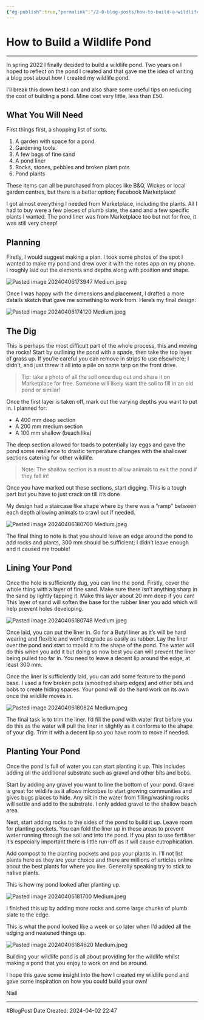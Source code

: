 ```yaml
---
{"dg-publish":true,"permalink":"/2-0-blog-posts/how-to-build-a-wildlife-pond/","created":"2024-04-07T17:12:39.364+01:00","updated":"2024-04-09T22:27:06.566+01:00"}
---
```


# How to Build a Wildlife Pond
--- 

In spring 2022 I finally decided to build a wildlife pond. Two years on I hoped to reflect on the pond I created and that gave me the idea of writing a blog post about how I created my wildlife pond.  

I’ll break this down best I can and also share some useful tips on reducing the cost of building a pond. Mine cost very little, less than £50.

## What You Will Need

First things first, a shopping list of sorts.

1. A garden with space for a pond.
2. Gardening tools.
3. A few bags of fine sand
4. A pond liner
5. Rocks, stones, pebbles and broken plant pots
6. Pond plants

These items can all be purchased from places like B&Q, Wickes or local garden centres, but there is a better option; Facebook Marketplace!

I got almost everything I needed from Marketplace, including the plants. All I had to buy were a few pieces of plumb slate, the sand and a few specific plants I wanted. The pond liner was from Marketplace too but not for free, it was still very cheap!

## Planning

Firstly, I would suggest making a plan. I took some photos of the spot I wanted to make my pond and drew over it with the notes app on my phone. I roughly laid out the elements and depths along with position and shape.

![Pasted image 20240406173947 Medium.jpeg](/img/user/98%20-%20Media/Pasted%20image%2020240406173947%20Medium.jpeg)

Once I was happy with the dimensions and placement, I drafted a more details sketch that gave me something to work from. Here’s my final design:

![Pasted image 20240406174120 Medium.jpeg](/img/user/98%20-%20Media/Pasted%20image%2020240406174120%20Medium.jpeg)

## The Dig

This is perhaps the most difficult part of the whole process, this and moving the rocks! Start by outlining the pond with a spade, then take the top layer of grass up. If you’re careful you can remove in strips to use elsewhere; I didn’t, and just threw it all into a pile on some tarp on the front drive.

> Tip: take a photo of all the soil once dug out and share it on Marketplace for free. Someone will likely want the soil to fill in an old pond or similar!

Once the first layer is taken off, mark out the varying depths you want to put in. I planned for:

- A 400 mm deep section
- A 200 mm medium section
- A 100 mm shallow (beach like) 

The deep section allowed for toads to potentially lay eggs and gave the pond some resilience to drastic temperature changes with the shallower sections catering for other wildlife. 

> Note: The shallow section is a must to allow animals to exit the pond if they fall in!

Once you have marked out these sections, start digging. This is a tough part but you have to just crack on till it’s done. 

My design had a staircase like shape where by there was a “ramp” between each depth allowing animals to crawl out if needed. 

![Pasted image 20240406180700 Medium.jpeg](/img/user/98%20-%20Media/Pasted%20image%2020240406180700%20Medium.jpeg)

The final thing to note is that you should leave an edge around the pond to add rocks and plants, 300 mm should be sufficient; I didn’t leave enough and it caused me trouble!

## Lining Your Pond

Once the hole is sufficiently dug, you can line the pond. Firstly, cover the whole thing with a layer of fine sand. Make sure there isn’t anything sharp in the sand by lightly tapping it. Make this layer about 20 mm deep if you can! This layer of sand will soften the base for the rubber liner you add which will help prevent holes developing.

![Pasted image 20240406180748 Medium.jpeg](/img/user/98%20-%20Media/Pasted%20image%2020240406180748%20Medium.jpeg)

Once laid, you can put the liner in. Go for a Butyl liner as it’s will be hard wearing and flexible and won’t degrade as easily as rubber. Lay the liner over the pond and start to mould it to the shape of the pond. The water will do this when you add it but doing so now best you can will prevent the liner being pulled too far in. You need to leave a decent lip around the edge, at least 300 mm. 

Once the liner is sufficiently laid, you can add some feature to the pond base. I used a few broken pots (smoothed sharp edges) and other bits and bobs to create hiding spaces. Your pond will do the hard work on its own once the wildlife moves in.

![Pasted image 20240406180824 Medium.jpeg](/img/user/98%20-%20Media/Pasted%20image%2020240406180824%20Medium.jpeg)

The final task is to trim the liner. I’d fill the pond with water first before you do this as the water will pull the liner in slightly as it conforms to the shape of your dig. Trim it with a decent lip so you have room to move if needed.

## Planting Your Pond

Once the pond is full of water you can start planting it up. This includes adding all the additional substrate such as gravel and other bits and bobs. 

Start by adding any gravel you want to line the bottom of your pond. Gravel is great for wildlife as it allows microbes to start growing communities and gives bugs places to hide. Any silt in the water from filling/washing rocks will settle and add to the substrate. I only added gravel to the shallow beach area.

Next, start adding rocks to the sides of the pond to build it up. Leave room for planting pockets. You can fold the liner up in these areas to prevent water running through the soil and into the pond. If you plan to use fertiliser it’s especially important there is little run-off as it will cause eutrophication. 

Add compost to the planting pockets and pop your plants in. I’ll not list plants here as they are your choice and there are millions of articles online about the best plants for where you live. Generally speaking try to stick to native plants.

This is how my pond looked after planting up.

![Pasted image 20240406181700 Medium.jpeg](/img/user/98%20-%20Media/Pasted%20image%2020240406181700%20Medium.jpeg)

I finished this up by adding more rocks and some large chunks of plumb slate to the edge.

This is what the pond looked like a week or so later when I’d added all the edging and neatened things up.

![Pasted image 20240406184620 Medium.jpeg](/img/user/98%20-%20Media/Pasted%20image%2020240406184620%20Medium.jpeg)

Building your wildlife pond is all about providing for the wildlife whilst making a pond that you enjoy to work on and be around.

I hope this gave some insight into the how I created my wildlife pond and gave some inspiration on how you could build your own!

Niall

---
#BlogPost 
Date Created: 2024-04-02 22:47